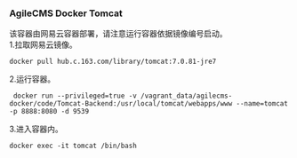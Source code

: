 ### AgileCMS Docker Tomcat
该容器由网易云容器部署，请注意运行容器依据镜像编号启动。  
1.拉取网易云镜像。  
```
docker pull hub.c.163.com/library/tomcat:7.0.81-jre7  
```
2.运行容器。   
```
 docker run --privileged=true -v /vagrant_data/agilecms-docker/code/Tomcat-Backend:/usr/local/tomcat/webapps/www --name=tomcat -p 8888:8080 -d 9539 
```
3.进入容器内。  
```
docker exec -it tomcat /bin/bash
```